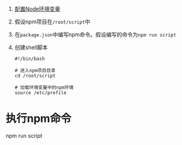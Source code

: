 1. [配置Node环境变量](https://github.com/MrWater233/CodeNotes/blob/master/Node/%E7%8E%AF%E5%A2%83%E6%90%AD%E5%BB%BA%E5%92%8C%E9%85%8D%E7%BD%AE/Linux%E6%90%AD%E5%BB%BAnode%E7%8E%AF%E5%A2%83.md)

2. 假设npm项目在`/root/script`中

3. 在`package.json`中编写npm命令。假设编写的命令为`npm run script`

4. 创建shell脚本

   ```shell
   #!/bin/bash
   
   # 进入npm项目目录
   cd /root/script
   
   # 加载环境变量中的npm环境
   source /etc/profile
   
# 执行npm命令
   npm run script
   ```
   
   

